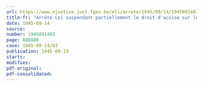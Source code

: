 ```yaml
---
url: https://www.ejustice.just.fgov.be/eli/arrete/1945/09/14/1945091403/justel
title-fr: "Arrêté-Loi suspendant partiellement le droit d'accise sur les bières indigènes"
date: 1945-09-14
source:
number: 1945091403
page: 888888
case: 1945-09-14/03
publication: 1945-09-19
starts:
modifies:
pdf-original:
pdf-consolidated:
---
```


